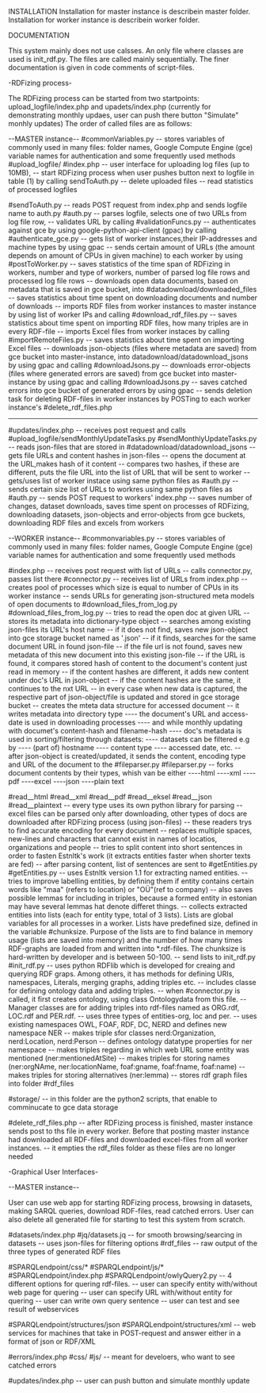 INSTALLATION
Installation for master instance is describein master folder. 
Installation for worker instance is describein worker folder.

DOCUMENTATION


This system mainly does not use calsses. An only file where classes are used is init_rdf.py.
The files are called mainly sequentially.
The finer documentation is given in code comments of script-files.


-RDFizing process-

The RDFizing process can be started from two startpoints:
upload_logfile/index.php and 
upadets/index.php (currently for demonstrating monthly updaes, user can push there button "Simulate" monhly updates)
The order of called files are as follows:

--MASTER instance--
#commonVariables.py
	-- stores variables of commonly used in many files: folder names, Google Compute Engine (gce) variable names for authentication and some frequently used methods
#upload_logfile/
#index.php
	-- user interface for uploading log files (up to 10MB), 
	-- start RDFizing process when user pushes button next to logfile in table (1) by calling 
           sendToAuth.py
	-- delete uploaded files
	-- read statistics of processed logfiles
    
#sendToAuth.py
	-- reads POST request from index.php and sends logfile name to auth.py
#auth.py 
	-- parses logfile, selects one of two URLs from log file row,
        -- validates URL by calling
	   #validationFuncs.py
        -- authenticates against gce  by using google-python-api-client (gpac) by calling 
           #authenticate_gce.py
	-- gets list of worker instances,their IP-addresses and machine types by using gpac
        -- sends certain amount of URLs (the amount depends on amount of CPUs in given machine) to each worker by using
           #postToWorker.py
	-- saves statistics of the time span of RDFizing in workers, number and type of workers, number of parsed log file rows and processed log file rows
	-- downloads open data documents, based on metadata that is saved in gce bucket, into 
           #datadownload/downloaded_files
        -- saves statistics about time spent on downloading documents and number of downloads
	-- imports RDF files from worker instances to master instance by using list of worker IPs and calling
           #download_rdf_files.py
        -- saves statistics about time spent on importing RDF files, how many triples are in every RDF-file
	-- imports Excel files from worker instaces by calling
           #importRemoteFiles.py
        -- saves statistics about time spent on importing Excel files
	-- downloads json-objects (files where metadata are saved) from gce bucket into master-instance, into datadownload/datadownload_jsons  by using gpac and calling
           #downloadJsons.py
	-- downloads error-objects (files where generated errors are saved) from gce bucket into master-instance  by using gpac and  calling
           #downloadJsons.py
	-- saves catched errors into gce bucket of generated errors by using gpac
        -- sends deletion task for deleting RDF-files in worker instances by POSTing to each worker instance's
           #delete_rdf_files.php 

---------------------------------
#updates/index.php
	-- receives post request and calls
	#upload_logfile/sendMonthlyUpdateTasks.py
#sendMonthlyUpdateTasks.py
	-- reads json-files that are stored in 
	#datadownload/datadownload_jsons
	-- gets file URLs and content hashes in json-files
	-- opens the document at the URL,makes hash of it content
	-- compares two hashes, if these are different, puts the file URL into the list of URL that will be sent to worker
        -- gets/uses list of worker instace using same python files as #auth.py
        -- sends certain size list of URLs to workres  using same python files as #auth.py
        -- sends POST request to workers' index.php
        -- saves number of changes, dataset downloads, saves time spent on processes of RDFizing, downloading datasets, json-objects and error-objects from gce buckets, downloading RDF files and excels from workers



--WORKER instance--
#commonvariables.py
	-- stores variables of commonly used in many files: folder names, Google Compute Engine (gce) variable names for authentication and some frequently used methods

#index.php
	-- receives post request with list of URLs
	-- calls connector.py, passes list there
#connector.py
	-- receives list of URLs from index.php
	-- creates pool of processes which size is equal to number of CPUs in its worker instance
	-- sends URLs for generating json-structured meta models of open documents to 
           #download_files_from_log.py
#download_files_from_log.py
        -- tries to read the open doc at given URL
	-- stores its metadata into dictionary-type object
	-- searches among existing json-files its URL's host name
        -- if it does not find, saves new json-object into gce storage bucket named as '<hostname>.json'
        -- if it finds, searches for the same document URL in found json-file
        -- if the file url is not found, saves new metadata of this new document into this existing json-file
	-- if the URL is found, it compares stored hash of content to the document's content just read in memory
        -- if the content hashes are different, it adds new content under doc's URL in json-object
        -- if the content hashes are the same, it continues to the nxt URL
        -- in every case when new data is captured, the respective part of json-object/file is updated and stored in gce storage bucket
	-- creates the mteta data structure for accessed document
	-- it writes metadata into directory type 
	---- the document's URL and access-date is used in downloading processes 
	---- and while monthly updating with documet's content-hash and filename-hash
	---- doc's metadata is used in sorting/filtering through datasets: 
	---- datasets can be filtered e.g by 
	---- (part of) hostname
	---- content type
	---- accessed date, etc.
        -- after json-object is created/updated, it sends the content, encoding type and URL of the document to the 
	#fileparser.py
#fileparser.py
	-- forks document contents by their types, whish van be either
	----html
	----xml
	----pdf
	----excel
	----json
	----plain text

#read__html
#read__xml
#read__pdf
#read__eksel
#read__json
#read__plaintext
	-- every type uses its own python library for parsing
	-- excel files can be parsed only after downloading, other types of docs are downloaded after RDFizing process (using json-files)
	-- these readers trys to find accurate encoding for every document
	-- replaces multiple spaces, new-lines and characters that cannot exist in names of locatios, organizations and people
	-- tries to split content into short sentences in order to fasten Estnltk's work (it extracts entities faster when shorter texts are fed)
	-- after parsing content, list of sentences are sent to 
	#getEntities.py
#getEntities.py
	-- uses Estnltk version 1.1 for extracting named entities.
	-- tries to improve labelling entities, by defining them if entity contains certain words like "maa" (refers to location) or "OÜ"(ref to company)
        -- also saves possible lemmas for including in triples, because a formed entity in estonian may have several lemmas hat denote differet things.
	-- collects extracted entities into lists (each for entity type, total of 3 lists). Lists are global variables for all processes in a worker. Lists have predefined size, defined in the variable #chunksize. Purpose of the lists are to find balance in memory usage (lists are saved into memory) and the number of how many times RDF-graphs are loaded from and written into *.rdf-files.
The chunksize is hard-written by developer and is between 50-100.
	-- send lists to init_rdf.py
#init_rdf.py
	-- uses python RDFlib which is developed for creaing and querying RDF graps. Among others, it has methods for defining URIs, namespaces, Literals, merging graphs, adding triples etc.
        -- includes classe for defining ontology data and adding triples.
	-- when #connector.py is called, it first creates ontology, using class Ontologydata from this file.
	-- Manager classes are for adding triples into rdf-files named as ORG.rdf, LOC.rdf and PER.rdf.
	-- uses three types of entities-org, loc and per. 
	-- uses existing namespaces OWL, FOAF, RDF, DC, NERD and defines new namespace NER
	-- makes triple sfor classes nerd:Organization, nerd:Location, nerd:Person
	-- defines ontology datatype properties for ner namespace
        -- makes triples regarding in which web URL some entity was mentioned (ner:mentionedAtSite)
	-- makes triples for storing names (ner:orgNAme, ner:locationName, foaf:gname, foaf:fname, foaf:name)
	-- makes triples for storing alternatives (ner:lemma)
        -- stores rdf graph files into folder 
	#rdf_files

#storage/
	-- in this folder are the python2 scripts, that enable to comminucate to gce data storage

#delete_rdf_files.php
	-- after RDFizing process is finished, master instance sends post to ths file in every worker. Before that posting master instance had downloaded all RDF-files and downloaded excel-files from all worker instances.
	-- it empties the rdf_files folder as these files are no longer needed






-Graphical User Interfaces-

--MASTER instance--

User can use web app for starting RDFizing process, browsing in datasets, making SARQL queries, download RDF-files, read catched errors.
User can also delete all generated file for starting to test this system from scratch.

#datasets/index.php
#jq/datasets.jq
	-- for smooth browsing/searcing in datasets
	-- uses json-files for filtering options
#rdf_files
	-- raw output of the three types of generated RDF files

#SPARQLendpoint/css/*
#SPARQLendpoint/js/*
#SPARQLendpoint/index.php
#SPARQLendpoint/owlyQuery2.py
	-- 4 different options for quering rdf-files.
	-- user can specify entity with/without web page for quering
	-- user can specify URL with/without entity  for quering
	-- user can write own query sentence
	-- user can test and see result of webservices

#SPARQLendpoint/structures/json
#SPARQLendpoint/structures/xml
	-- web services for machines that take in POST-request and answer either in a format of json or RDF/XML

#errors/index.php
#css/
#js/
	-- meant for develoers, who want to see catched errors


#updates/index.php
	-- user can push button and simulate monthly update





















